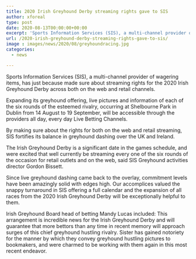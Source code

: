 ```yaml
---
title: 2020 Irish Greyhound Derby streaming rights gave to SIS
author: xforeal 
type: post
date: 2020-08-13T00:00:00+00:00
excerpt: 'Sports Information Services (SIS), a multi-channel provider of wagering items, has just because made sure about streaming rights for the 2020 Irish Greyhound Derby across both on the web and retail channels '
url: /2020-irish-greyhound-derby-streaming-rights-gave-to-sis/
image : images/news/2020/08/greyhoundracing.jpg
categories:
  - news

---
```

Sports Information Services (SIS), a multi-channel provider of wagering items, has just because made sure about streaming rights for the 2020 Irish Greyhound Derby across both on the web and retail channels. 

Expanding its greyhound offering, live pictures and information of each of the six rounds of the esteemed rivalry, occurring at Shelbourne Park in Dublin from 14 August to 19 September, will be accessible through the providers all day, every day Live Betting Channels. 

By making sure about the rights for both on the web and retail streaming, SIS fortifies its balance in greyhound dashing over the UK and Ireland. 

The Irish Greyhound Derby is a significant date in the games schedule, and were excited that well currently be streaming every one of the six rounds of the occasion for retail outlets and on the web, said SIS Greyhound activities director Gordon Bissett. 

Since live greyhound dashing came back to the overlay, commitment levels have been amazingly solid with edges high. Our accomplices valued the snappy turnaround in SIS offering a full calendar and the expansion of all races from the 2020 Irish Greyhound Derby will be exceptionally helpful to them. 

Irish Greyhound Board head of betting Mandy Lucas included: This arrangement is incredible news for the Irish Greyhound Derby and will guarantee that more bettors than any time in recent memory will approach surges of this chief greyhound hustling rivalry. Sister has gained notoriety for the manner by which they convey greyhound hustling pictures to bookmakers, and were charmed to be working with them again in this most recent endeavor.